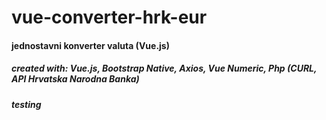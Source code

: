 # vue-converter-hrk-eur
#### jednostavni konverter valuta (Vue.js)
##### created with: Vue.js, Bootstrap Native, Axios, Vue Numeric, Php (CURL, API Hrvatska Narodna Banka)
##### testing
